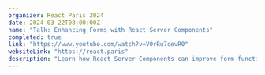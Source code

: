 ```yaml
---
organizer: React Paris 2024
date: 2024-03-22T08:00:00Z
name: "Talk: Enhancing Forms with React Server Components"
completed: true
link: "https://www.youtube.com/watch?v=V0rRu7cevR0"
websiteLink: "https://react.paris"
description: "Learn how React Server Components can improve form functionality, with insights on benefits like faster load times and streamlined server-side processing. Discover practical strategies for integrating RSC into forms to enhance user experience and simplify front-end complexities."
---
```

